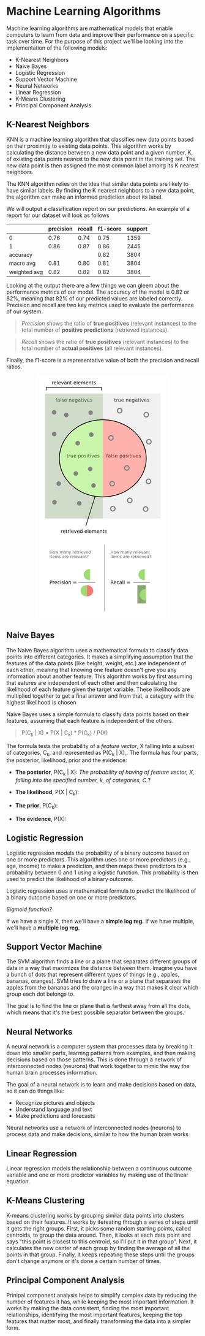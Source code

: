 # Machine Learning Algorithms

Machine learning algorithms are mathematical models that enable computers to learn from data and improve their performance on a specific task over time. For the purpose of this project we'll be looking into the implementation of the following models: 
- K-Nearest Neighbors
- Naive Bayes
- Logistic Regression
- Support Vector Machine
- Neural Networks
- Linear Regression
- K-Means Clustering
- Principal Component Analysis

## K-Nearest Neighbors

KNN is a machine learning algorithm that classifies new data points based on their proximity to existing data points. This algorithm works by calculating the distance between a new data point and a given number, K, of existing data points nearest to the new data point in the training set. The new data point is then assigned the most common label among its K nearest neighbors.

The KNN algorithm relies on the idea that similar data points are likely to have similar labels. By finding the K nearest neighbors to a new data point, the algorithm can make an informed prediction about its label.

We will output a classification report on our predictions. An example of a report for our dataset will look as follows

||precision|recall|f1-score|support|
|-|-|-|-|-|
|0|0.76|0.74|0.75|1359|
|1|0.86|0.87|0.86|2445|
|accuracy|||0.82|3804|
|macro avg|0.81|0.80|0.81|3804|
|weighted avg|0.82|0.82|0.82|3804|

Looking at the output there are a few things we can gleem about the performance metrics of our model. The accuracy of the model is 0.82 or 82%, meaning that 82% of our predicted values are labeled correctly. Precision and recall are two key metrics used to evaluate the performance of our system. 

> *Precision* shows the ratio of **true positives** (relevant instances) to the total number of **positive predictions** (retrieved instances).

> *Recall* shows the ratio of **true positives** (relevant instances) to the total number of **actual positives** (all relevant instances).

Finally, the f1-score is a representative value of both the precision and recall ratios.

<img src="https://raw.githubusercontent.com/usernameneo/Data-Science-Projects/main/fcc-MAGIC/image.png" alt="Wikipedia Image illustrating Precision and Recall" style="display: block; margin: 0 auto;">

## Naive Bayes

The Naive Bayes algorithm uses a mathematical formula to classify data points into different categories. It makes a simplifying assumption that the features of the data points (like height, weight, etc.) are independent of each other, meaning that knowing one feature doesn't give you any information about another feature. This algorithm works by first assuming that eatures are independent of each other and then calculating the likelihood of each feature given the target variable. These likelihoods are multiplied together to get a final answer and from that, a category with the highest likelihood is chosen

Naive Bayes uses a simple formula to classify data points based on their features, assuming that each feature is independent of the others.

> P(C<sub>k</sub> | X) = P(X | C<sub>k</sub>) * P(C<sub>k</sub>) / P(X)

The formula tests the probability of a *feature vector*, X falling into a subset of categories, C<sub>k</sub>, and represented as P(C<sub>k</sub> | X),. 
The formula has four parts, the posterior, likelihood, prior and the evidence:
- **The posterior**, P(C<sub>k</sub> | X): *The probability of having of feature vector, X, falling into the specified number, k, of categories, C.*?

- **The likelihood**, P(X | C<sub>k</sub>): 

- **The prior**, P(C<sub>k</sub>):

- **The evidence**, P(X): 


## Logistic Regression

Logistic regression models the probability of a binary outcome based on one or more predictors. This algorithm uses one or more predictors (e.g., age, income) to make a prediction, and then maps these predictors to a probability between 0 and 1 using a logistic function. This probability is then used to predict the likelihood of a binary outcome.

Logistic regression uses a mathematical formula to predict the likelihood of a binary outcome based on one or more predictors.

*Sigmoid function?*

If we have a single X, then we'll have a **simple log reg.** If we have multiple, we'll have a **multiple log reg.**

## Support Vector Machine

The SVM algorithm finds a line or a plane that separates different groups of data in a way that maximizes the distance between them. Imagine you have a bunch of dots that represent different types of things (e.g., apples, bananas, oranges). SVM tries to draw a line or a plane that separates the apples from the bananas and the oranges in a way that makes it clear which group each dot belongs to.

The goal is to find the line or plane that is farthest away from all the dots, which means that it's the best possible separator between the groups.

## Neural Networks

A neural network is a computer system that processes data by breaking it down into smaller parts, learning patterns from examples, and then making decisions based on those patterns. This is done through a network of interconnected nodes (neurons) that work together to mimic the way the human brain processes information.

The goal of a neural network is to learn and make decisions based on data, so it can do things like:

- Recognize pictures and objects
- Understand language and text
- Make predictions and forecasts

Neural networks use a network of interconnected nodes (neurons) to process data and make decisions, similar to how the human brain works

## Linear Regression

Linear regression models the relationship between a continuous outcome variable and one or more predictor variables by making use of the linear equation.

## K-Means Clustering

K-means clustering works by grouping similar data points into clusters based on their features.  It works by itereating through a series of steps until it gets the right groups. First, it picks some random starting points, called centroids, to group the data around. Then, it looks at each data point and says "this point is closest to this centroid, so I'll put it in that group". Next, it calculates the new center of each group by finding the average of all the points in that group. Finally, it keeps repeating these steps until the groups don't change anymore or it's done a certain number of times.

## Principal Component Analysis

Prinipal component analysis helps to simplify complex data by reducing the number of features it has, while keeping the most important information. It works by making the data consistent, finding the most important relationships, identifying the most important features, keeping the top features that matter most, and finally transforming the data into a simpler form.
